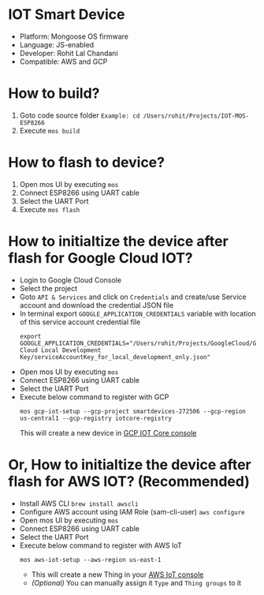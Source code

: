 # IOT Smart Device
* Platform: Mongoose OS firmware
* Language: JS-enabled
* Developer: Rohit Lal Chandani
* Compatible: AWS and GCP

# How to build?
1. Goto code source folder `Example: cd /Users/rohit/Projects/IOT-MOS-ESP8266`
2. Execute `mos build`

# How to flash to device?
1. Open mos UI by executing `mos`
2. Connect ESP8266 using UART cable
3. Select the UART Port
4. Execute `mos flash`

# How to initialtize the device after flash for Google Cloud IOT?
* Login to Google Cloud Console
* Select the project
* Goto `API & Services` and click on `Credentials` and create/use Service account and download the credential JSON file
* In terminal export `GOOGLE_APPLICATION_CREDENTIALS` variable with location of this service account credential file 
  ```
  export GOOGLE_APPLICATION_CREDENTIALS="/Users/rohit/Projects/GoogleCloud/Google Cloud Local Development Key/serviceAccountKey_for_local_development_only.json"
  ```
* Open mos UI by executing `mos`
* Connect ESP8266 using UART cable
* Select the UART Port
* Execute below command to register with GCP
  ```
  mos gcp-iot-setup --gcp-project smartdevices-272506 --gcp-region us-central1 --gcp-registry iotcore-registry
  ```
  This will create a new device in [GCP IOT Core console](https://console.cloud.google.com/iot/locations/us-central1/registries/iotcore-registry/devices?project=smartdevices-272506)

# Or, How to initialtize the device after flash for AWS IOT? (Recommended)
* Install AWS CLI `brew install awscli`
* Configure AWS account using IAM Role (sam-cli-user) `aws configure`
* Open mos UI by executing `mos`
* Connect ESP8266 using UART cable
* Select the UART Port
* Execute below command to register with AWS IoT
  ```
  mos aws-iot-setup --aws-region us-east-1
  ```
  * This will create a new Thing in your [AWS IoT console](https://console.aws.amazon.com/iot/home?region=us-east-1#/thinghub)
  * *(Optional)* You can manually assign it `Type` and `Thing groups` to it

